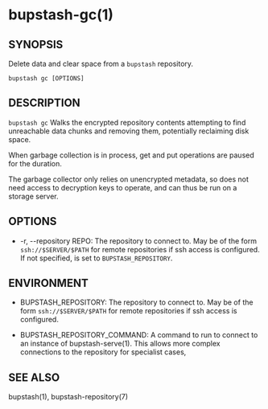 bupstash-gc(1) 
==============

## SYNOPSIS

Delete data and clear space from a `bupstash` repository.

`bupstash gc [OPTIONS]`

## DESCRIPTION

`bupstash gc` Walks the encrypted repository contents attempting to find
unreachable data chunks and removing them, potentially reclaiming disk space.

When garbage collection is in process, get and put operations are paused for the
duration.

The garbage collector only relies on unencrypted metadata, so does not need
access to decryption keys to operate, and can thus be run on a storage server.


## OPTIONS

* -r, --repository REPO:
  The repository to connect to. May be of the form `ssh://$SERVER/$PATH` for
  remote repositories if ssh access is configured.
  If not specified, is set to `BUPSTASH_REPOSITORY`.

## ENVIRONMENT

* BUPSTASH_REPOSITORY:
  The repository to connect to. May be of the form `ssh://$SERVER/$PATH` for
  remote repositories if ssh access is configured.

* BUPSTASH_REPOSITORY_COMMAND:
  A command to run to connect to an instance of bupstash-serve(1). This 
  allows more complex connections to the repository for specialist cases,

## SEE ALSO

bupstash(1), bupstash-repository(7)
